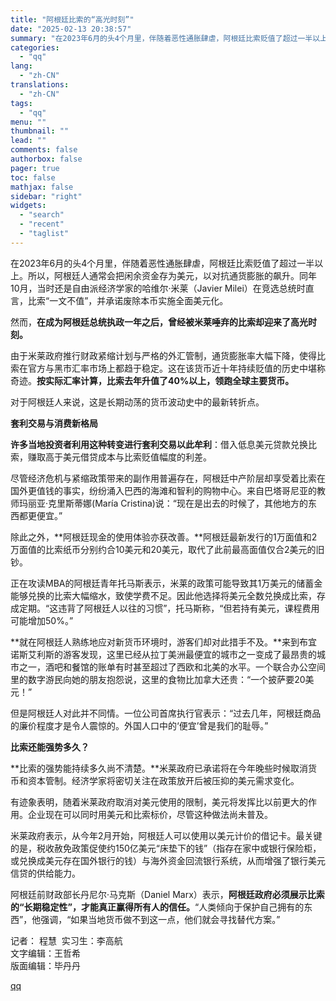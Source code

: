 ```yaml
---
title: "阿根廷比索的“高光时刻”"
date: "2025-02-13 20:38:57"
summary: "在2023年6月的头4个月里，伴随着恶性通胀肆虐，阿根廷比索贬值了超过一半以上。所以，阿根廷人通常会..."
categories:
  - "qq"
lang:
  - "zh-CN"
translations:
  - "zh-CN"
tags:
  - "qq"
menu: ""
thumbnail: ""
lead: ""
comments: false
authorbox: false
pager: true
toc: false
mathjax: false
sidebar: "right"
widgets:
  - "search"
  - "recent"
  - "taglist"
---
```


在2023年6月的头4个月里，伴随着恶性通胀肆虐，阿根廷比索贬值了超过一半以上。所以，阿根廷人通常会把闲余资金存为美元，以对抗通货膨胀的飙升。同年10月，当时还是自由派经济学家的哈维尔·米莱（Javier Milei）在竞选总统时直言，比索“一文不值”，并承诺废除本币实施全面美元化。

然而，**在成为阿根廷总统执政一年之后，曾经被米莱唾弃的比索却迎来了高光时刻。**

由于米莱政府推行财政紧缩计划与严格的外汇管制，通货膨胀率大幅下降，使得比索在官方与黑市汇率市场上都趋于稳定。这在该货币近十年持续贬值的历史中堪称奇迹。**按实际汇率计算，比索去年升值了40%以上，领跑全球主要货币。**

对于阿根廷人来说，这是长期动荡的货币波动史中的最新转折点。

**套利交易与消费新格局**

**许多当地投资者利用这种转变进行套利交易以此牟利**：借入低息美元贷款兑换比索，赚取高于美元借贷成本与比索贬值幅度的利差。

尽管经济危机与紧缩政策带来的副作用普遍存在，阿根廷中产阶层却享受着比索在国外更值钱的事实，纷纷涌入巴西的海滩和智利的购物中心。来自巴塔哥尼亚的教师玛丽亚·克里斯蒂娜(María Cristina)说：“现在是出去的时候了，其他地方的东西都更便宜。”

除此之外，**阿根廷现金的使用体验亦获改善。**阿根廷最新发行的1万面值和2万面值的比索纸币分别约合10美元和20美元，取代了此前最高面值仅合2美元的旧钞。

正在攻读MBA的阿根廷青年托马斯表示，米莱的政策可能导致其1万美元的储蓄金能够兑换的比索大幅缩水，致使学费不足。因此他选择将美元全数兑换成比索，存成定期。“这违背了阿根廷人以往的习惯”，托马斯称，“但若持有美元，课程费用可能增加50%。”

**就在阿根廷人熟练地应对新货币环境时，游客们却对此措手不及。**来到布宜诺斯艾利斯的游客发现，这里已经从拉丁美洲最便宜的城市之一变成了最昂贵的城市之一，酒吧和餐馆的账单有时甚至超过了西欧和北美的水平。一个联合办公空间里的数字游民向她的朋友抱怨说，这里的食物比加拿大还贵：“一个披萨要20美元！”

但是阿根廷人对此并不同情。一位公司首席执行官表示：“过去几年，阿根廷商品的廉价程度才是令人震惊的。外国人口中的‘便宜’曾是我们的耻辱。”

**比索还能强势多久？**

**比索的强势能持续多久尚不清楚。**米莱政府已承诺将在今年晚些时候取消货币和资本管制。经济学家将密切关注在政策放开后被压抑的美元需求变化。

有迹象表明，随着米莱政府取消对美元使用的限制，美元将发挥比以前更大的作用。企业现在可以同时用美元和比索标价，尽管这种做法尚未普及。

米莱政府表示，从今年2月开始，阿根廷人可以使用以美元计价的借记卡。最关键的是，税收赦免政策促使约150亿美元“床垫下的钱”（指存在家中或银行保险柜，或兑换成美元存在国外银行的钱）与海外资金回流银行系统，从而增强了银行美元信贷的供给能力。

阿根廷前财政部长丹尼尔·马克斯（Daniel Marx）表示，**阿根廷政府必须展示比索的“长期稳定性”，才能真正赢得所有人的信任。**“人类倾向于保护自己拥有的东西”，他强调，“如果当地货币做不到这一点，他们就会寻找替代方案。”

  


记者： 程慧  实习生：李高航  
文字编辑：王哲希  
版面编辑：毕丹丹

[qq](https://new.qq.com/rain/a/20250213A08HJ200)
